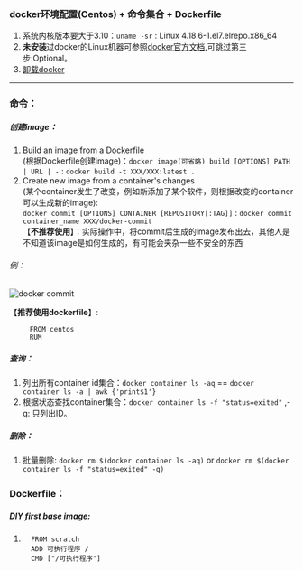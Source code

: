 ### docker环境配置(Centos) + 命令集合 + Dockerfile
1. 系统内核版本要大于3.10：`uname -sr` : Linux 4.18.6-1.el7.elrepo.x86_64   
2. **未安装**过docker的Linux机器可参照[docker官方文档](https://docs.docker.com/install/linux/docker-ce/centos/#install-docker-ce-1),可跳过第三步:Optional。  
3. [卸载docker](https://my.oschina.net/lwenhao/blog/1617108)
---
### 命令：
##### 创建image：
1. Build an image from a Dockerfile  
(根据Dockerfile创建image)：`docker image(可省略) build [OPTIONS] PATH | URL | -` : `docker build -t XXX/XXX:latest . `
2. Create new image from a container's changes  
(某个container发生了改变，例如新添加了某个软件，则根据改变的container可以生成新的image):  
`docker commit [OPTIONS] CONTAINER [REPOSITORY[:TAG]]` : `docker commit container_name XXX/docker-commit`  
【**不推荐使用**】：实际操作中，将commit后生成的image发布出去，其他人是不知道该image是如何生成的，有可能会夹杂一些不安全的东西
###### 例：
![docker commit](https://github.com/momokanni/docker/blob/master/piture/%E5%BE%AE%E4%BF%A1%E6%88%AA%E5%9B%BE_20180910183210.png?raw=true)

【**推荐使用dockerfile**】:  
```
     FROM centos
     RUM 
```

##### 查询：
1. 列出所有container id集合：`docker container ls -aq` == `docker container ls -a | awk {'print$1'}`
2. 根据状态查找container集合：`docker container ls -f "status=exited"` ,-q: 只列出ID。
##### 删除：
1. 批量删除: `docker rm $(docker container ls -aq)` or `docker rm $(docker container ls -f "status=exited" -q)`

### Dockerfile：
##### DIY first base image: 
1. ```
     FROM scratch
     ADD 可执行程序 /
     CMD ["/可执行程序"]
  ```
